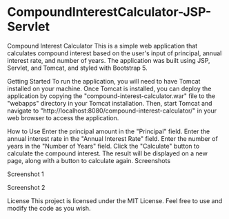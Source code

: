 # CompoundInterestCalculator-JSP-Servlet
Compound Interest Calculator
This is a simple web application that calculates compound interest based on the user's input of principal, annual interest rate, and number of years. The application was built using JSP, Servlet, and Tomcat, and styled with Bootstrap 5.

Getting Started
To run the application, you will need to have Tomcat installed on your machine. Once Tomcat is installed, you can deploy the application by copying the "compound-interest-calculator.war" file to the "webapps" directory in your Tomcat installation. Then, start Tomcat and navigate to "http://localhost:8080/compound-interest-calculator/" in your web browser to access the application.

How to Use
Enter the principal amount in the "Principal" field.
Enter the annual interest rate in the "Annual Interest Rate" field.
Enter the number of years in the "Number of Years" field.
Click the "Calculate" button to calculate the compound interest.
The result will be displayed on a new page, along with a button to calculate again.
Screenshots


Screenshot 1

Screenshot 2

License
This project is licensed under the MIT License. Feel free to use and modify the code as you wish.
